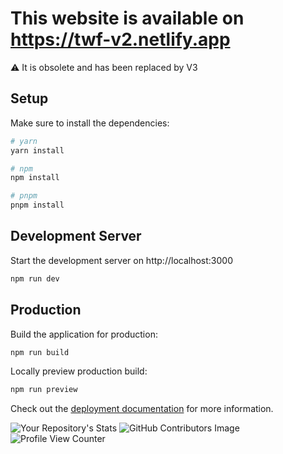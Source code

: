 # This website is available on https://twf-v2.netlify.app

⚠️ It is obsolete and has been replaced by V3

## Setup

Make sure to install the dependencies:

```bash
# yarn
yarn install

# npm
npm install

# pnpm
pnpm install
```

## Development Server

Start the development server on http://localhost:3000

```bash
npm run dev
```

## Production

Build the application for production:

```bash
npm run build
```

Locally preview production build:

```bash
npm run preview
```

Check out the [deployment documentation](https://nuxt.com/docs/getting-started/deployment) for more information.

![Your Repository's Stats](https://github-readme-stats.vercel.app/api?username=P4l0m4&show_icons=true)
![GitHub Contributors Image](https://contrib.rocks/image?repo=P4l0m4/nuxt3-vue3-app)
![Profile View Counter](https://komarev.com/ghpvc/?username=P4l0m4)

